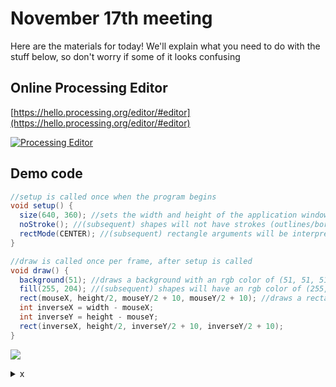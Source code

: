 # November 17th meeting

Here are the materials for today! We'll explain what you need to do with the stuff below, so don't worry if some of it looks confusing

## Online Processing Editor
[https://hello.processing.org/editor/#editor](https://hello.processing.org/editor/#editor)

[![Processing Editor](https://imgur.com/uggxDeW.png)](https://hello.processing.org/editor/#editor)


## Demo code
```java
//setup is called once when the program begins
void setup() {
  size(640, 360); //sets the width and height of the application window in pixels
  noStroke(); //(subsequent) shapes will not have strokes (outlines/borders)
  rectMode(CENTER); //(subsequent) rectangle arguments will be interpreted as (centerX, centerY, width, height)
}

//draw is called once per frame, after setup is called
void draw() {
  background(51); //draws a background with an rgb color of (51, 51, 51)
  fill(255, 204); //(subsequent) shapes will have an rgb color of (255, 255, 255) and an alpha (opacity) value of 204
  rect(mouseX, height/2, mouseY/2 + 10, mouseY/2 + 10); //draws a rectangle. mouseX, mouseY, width, and height are system variables
  int inverseX = width - mouseX;
  int inverseY = height - mouseY;
  rect(inverseX, height/2, inverseY/2 + 10, inverseY/2 + 10);
}
```
[![](https://imgur.com/wCr45de.gif)](#)

<details>
	<summary>x</summary> 
	hi
</details>